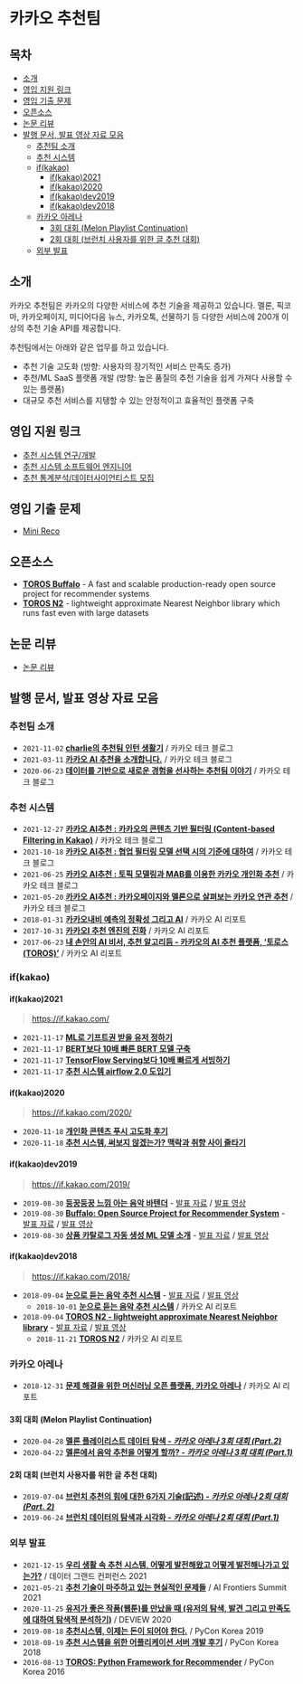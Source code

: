 # 카카오 추천팀 <!-- omit in toc -->

## 목차 <!-- omit in toc -->

- [소개](#소개)
- [영입 지원 링크](#영입-지원-링크)
- [영입 기출 문제](#영입-기출-문제)
- [오픈소스](#오픈소스)
- [논문 리뷰](#논문-리뷰)
- [발행 문서, 발표 영상 자료 모음](#발행-문서-발표-영상-자료-모음)
  - [추천팀 소개](#추천팀-소개)
  - [추천 시스템](#추천-시스템)
  - [if(kakao)](#ifkakao)
    - [if(kakao)2021](#ifkakao2021)
    - [if(kakao)2020](#ifkakao2020)
    - [if(kakao)dev2019](#ifkakaodev2019)
    - [if(kakao)dev2018](#ifkakaodev2018)
  - [카카오 아레나](#카카오-아레나)
    - [3회 대회 (Melon Playlist Continuation)](#3회-대회-melon-playlist-continuation)
    - [2회 대회 (브런치 사용자를 위한 글 추천 대회)](#2회-대회-브런치-사용자를-위한-글-추천-대회)
  - [외부 발표](#외부-발표)

## 소개

카카오 추천팀은 카카오의 다양한 서비스에 추천 기술을 제공하고 있습니다. 멜론, 픽코마, 카카오페이지, 미디어다음 뉴스, 카카오톡, 선물하기 등 다양한 서비스에 200개 이상의 추천 기술 API를 제공합니다.

추천팀에서는 아래와 같은 업무를 하고 있습니다.

- 추천 기술 고도화 (방향: 사용자의 장기적인 서비스 만족도 증가)
- 추천/ML SaaS 플랫폼 개발 (방향: 높은 품질의 추천 기술을 쉽게 가져다 사용할 수 있는 플랫폼)
- 대규모 추천 서비스를 지탱할 수 있는 안정적이고 효율적인 플랫폼 구축

## 영입 지원 링크

- [추천 시스템 연구/개발](https://careers.kakao.com/jobs/P-9883)
- [추천 시스템 소프트웨어 엔지니어](https://careers.kakao.com/jobs/P-10200)
- [추천 통계분석/데이터사이언티스트 모집](https://careers.kakao.com/jobs/P-10913)

## 영입 기출 문제

- [Mini Reco](programming_assignments/mini_reco)

## 오픈소스

- **[TOROS Buffalo](https://github.com/kakao/buffalo)** - A fast and scalable production-ready open source project for recommender systems
- **[TOROS N2](https://github.com/kakao/n2)** - lightweight approximate Nearest Neighbor library which runs fast even with large datasets

## 논문 리뷰

- [논문 리뷰](paper_review/recsys_review/)

## 발행 문서, 발표 영상 자료 모음

### 추천팀 소개

- `2021-11-02` **[charlie의 추천팀 인턴 생활기](https://tech.kakao.com/2021/11/02/charlie-internship/)** / 카카오 테크 블로그
- `2021-03-11` **[카카오 AI 추천을 소개합니다.](https://tech.kakao.com/2021/03/11/kakao-ai/)** / 카카오 테크 블로그
- `2020-06-23` **[데이터를 기반으로 새로운 경험을 선사하는 추천팀 이야기](https://tech.kakao.com/2020/06/23/recruit-algorithm-ml/)** / 카카오 테크 블로그

### 추천 시스템

- `2021-12-27` **[카카오 AI추천 : 카카오의 콘텐츠 기반 필터링 (Content-based Filtering in Kakao)](https://tech.kakao.com/2021/12/27/content-based-filtering-in-kakao/)** / 카카오 테크 블로그
- `2021-10-18` **[카카오 AI추천 : 협업 필터링 모델 선택 시의 기준에 대하여](https://tech.kakao.com/2021/10/18/collaborative-filtering/)** / 카카오 테크 블로그
- `2021-06-25` **[카카오 AI추천 : 토픽 모델링과 MAB를 이용한 카카오 개인화 추천](https://tech.kakao.com/2021/06/25/kakao-ai-recommendation-01/)** / 카카오 테크 블로그
- `2021-05-20` **[카카오 AI추천 : 카카오페이지와 멜론으로 살펴보는 카카오 연관 추천](https://tech.kakao.com/2021/05/20/kakao-ai-recommendation/)** / 카카오 테크 블로그
- `2018-01-31` **[카카오내비 예측의 정확성 그리고 AI](https://brunch.co.kr/@kakao-it/193)** / 카카오 AI 리포트
- `2017-10-31` **[카카오I 추천 엔진의 진화](https://brunch.co.kr/@kakao-it/136)** / 카카오 AI 리포트
- `2017-06-23` **[내 손안의 AI 비서, 추천 알고리듬 - 카카오의 AI 추천 플랫폼, ‘토로스(TOROS)’](https://brunch.co.kr/@kakao-it/72)** / 카카오 AI 리포트

### if(kakao)

#### if(kakao)2021

> <https://if.kakao.com/>

- `2021-11-17` **[ML로 기프트권 받을 유저 정하기](https://if.kakao.com/session/26)**
- `2021-11-17` **[BERT보다 10배 빠른 BERT 모델 구축](https://if.kakao.com/session/27)**
- `2021-11-17` **[TensorFlow Serving보다 10배 빠르게 서빙하기](https://if.kakao.com/session/28)**
- `2021-11-17` **[추천 시스템 airflow 2.0 도입기](https://if.kakao.com/session/29)**

#### if(kakao)2020

> <https://if.kakao.com/2020/>

- `2020-11-18` **[개인화 콘텐츠 푸시 고도화 후기](https://if.kakao.com/2020/session/93)**
- `2020-11-18` **[추천 시스템, 써보지 않겠는가? 맥락과 취향 사이 줄타기](https://if.kakao.com/2020/session/125)**

#### if(kakao)dev2019

> <https://if.kakao.com/2019/>

- `2019-08-30` **[둥꿍둥꿍 느낌 아는 음악 바텐더](https://if.kakao.com/2019/program?sessionId=1bfc0d56-3946-4e40-9ab1-523f16d8594a)** - [발표 자료](https://mk.kakaocdn.net/dn/if-kakao/conf2019/%EB%B0%9C%ED%91%9C%EC%9E%90%EB%A3%8C_2019/T08-S01.pdf) / [발표 영상](https://mk-v1.kakaocdn.net/dn/if-kakao/conf2019/conf_video_2019/2_103_01_m1.mp4)
- `2019-08-30` **[Buffalo: Open Source Project for Recommender System](https://if.kakao.com/2019/program?sessionId=c59d4061-6914-4a65-8fb5-f0a0c6c65b93)** - [발표 자료](https://mk.kakaocdn.net/dn/if-kakao/conf2019/%EB%B0%9C%ED%91%9C%EC%9E%90%EB%A3%8C_2019/T08-S02-Buffalo.pdf) / [발표 영상](https://mk-v1.kakaocdn.net/dn/if-kakao/conf2019/conf_video_2019/2_103_02_m1.mp4)
- `2019-08-30` **[상품 카탈로그 자동 생성 ML 모델 소개](https://if.kakao.com/2019/program?sessionId=dce0dd84-d054-4b80-8013-b3d58f61bbe8)** - [발표 자료](https://mk.kakaocdn.net/dn/if-kakao/conf2019/%EB%B0%9C%ED%91%9C%EC%9E%90%EB%A3%8C_2019/T08-S04.pdf) / [발표 영상](https://mk-v1.kakaocdn.net/dn/if-kakao/conf2019/conf_video_2019/2_103_04_m1.mp4)

#### if(kakao)dev2018

> <https://if.kakao.com/2018/>

- `2018-09-04` **[눈으로 듣는 음악 추천 시스템](https://if.kakao.com/2018/program?sessionId=959a3047-0a08-4a42-99ce-35a9210ab49a)** - [발표 자료](https://mk.kakaocdn.net/dn/if-kakao/conf2018/%E1%84%82%E1%85%AE%E1%86%AB%E1%84%8B%E1%85%B3%E1%84%85%E1%85%A9%20%E1%84%83%E1%85%B3%E1%86%AE%E1%84%82%E1%85%B3%E1%86%AB%20%E1%84%8B%E1%85%B3%E1%86%B7%E1%84%8B%E1%85%A1%E1%86%A8%20%E1%84%8E%E1%85%AE%E1%84%8E%E1%85%A5%E1%86%AB%20%E1%84%89%E1%85%B5%E1%84%89%E1%85%B3%E1%84%90%E1%85%A6%E1%86%B7.pdf) / [발표 영상](http://tv.kakao.com/v/391418802)
  - `2018-10-01` **[눈으로 듣는 음악 추천 시스템](https://brunch.co.kr/@kakao-it/282)** / 카카오 AI 리포트
- `2018-09-04` **[TOROS N2 - lightweight approximate Nearest Neighbor library](https://if.kakao.com/2018/program?sessionId=ad6ea793-70e6-495c-b154-c765e6339793)** - [발표 자료](https://mk.kakaocdn.net/dn/if-kakao/conf2018/TOROS%20N2%20-%20lightweight%20approximate%20Nearest%20Neighbor%20library.pdf) / [발표 영상](http://tv.kakao.com/v/391419278)
  - `2018-11-21` **[TOROS N2](https://brunch.co.kr/@kakao-it/300)** / 카카오 AI 리포트

### 카카오 아레나

- `2018-12-31` **[문제 해결을 위한 머신러닝 오픈 플랫폼, 카카오 아레나](https://brunch.co.kr/@kakao-it/321)** / 카카오 AI 리포트

#### 3회 대회 (Melon Playlist Continuation)

- `2020-04-28` **[멜론 플레이리스트 데이터 탐색 - _카카오 아레나 3회 대회 (Part.2)_](https://brunch.co.kr/@kakao-it/343)**
- `2020-04-22` **[멜론에서 음악 추천을 어떻게 할까? - _카카오 아레나 3회 대회 (Part.1)_](https://brunch.co.kr/@kakao-it/342)**

#### 2회 대회 (브런치 사용자를 위한 글 추천 대회)

- `2019-07-04` **[브런치 추천의 힘에 대한 6가지 기술(記述) - _카카오 아레나 2회 대회 (Part. 2)_](https://brunch.co.kr/@kakao-it/333)**
- `2019-06-24` **[브런치 데이터의 탐색과 시각화 - _카카오 아레나 2회 대회 (Part.1)_](https://brunch.co.kr/@kakao-it/332)**

### 외부 발표

- `2021-12-15` **[우리 생활 속 추천 시스템, 어떻게 발전해왔고 어떻게 발전해나가고 있는가?](https://www.youtube.com/watch?v=jJfXHo7nNe8)** / 데이터 그랜드 컨퍼런스 2021
- `2021-05-21` **[추천 기술이 마주하고 있는 현실적인 문제들](https://www.youtube.com/watch?v=UUY8YEesIVY)** / AI Frontiers Summit 2021
- `2020-11-25` **[유저가 좋은 작품(웹툰)를 만났을 때 (유저의 탐색, 발견 그리고 만족도에 대하여 탐색적 분석하기)](https://deview.kr/2020/sessions/332)** / DEVIEW 2020
- `2019-08-18` **[추천시스템, 이제는 돈이 되어야 한다.](https://archive.pycon.kr/2019/program/talk-detail/?id=136)** / PyCon Korea 2019
- `2018-08-19` **[추천 시스템을 위한 어플리케이션 서버 개발 후기](https://archive.pycon.kr/2018/program/33)** / PyCon Korea 2018
- `2016-08-13` **[TOROS: Python Framework for Recommender](https://archive.pycon.kr/2016apac/program/50)** / PyCon Korea 2016
